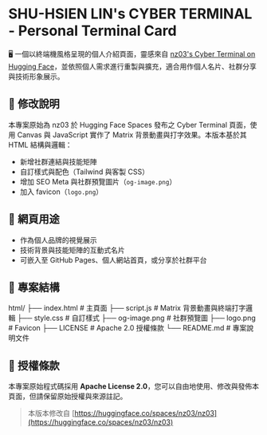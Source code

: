 # SHU-HSIEN LIN's CYBER TERMINAL - Personal Terminal Card

🖥️ 一個以終端機風格呈現的個人介紹頁面，靈感來自 [nz03's Cyber Terminal on Hugging Face](https://huggingface.co/spaces/nz03/nz03)，並依照個人需求進行重製與擴充，適合用作個人名片、社群分享與技術形象展示。

## 🔧 修改說明

本專案原始為 nz03 於 Hugging Face Spaces 發布之 Cyber Terminal 頁面，使用 Canvas 與 JavaScript 實作了 Matrix 背景動畫與打字效果。本版本基於其 HTML 結構與邏輯：

- 新增社群連結與技能矩陣
- 自訂樣式與配色（Tailwind 與客製 CSS）
- 增加 SEO Meta 與社群預覽圖片（`og-image.png`）
- 加入 favicon（`logo.png`）

## 📄 網頁用途

- 作為個人品牌的視覺展示
- 技術背景與技能矩陣的互動式名片
- 可嵌入至 GitHub Pages、個人網站首頁，或分享於社群平台

## 📁 專案結構

html/
├── index.html # 主頁面
├── script.js # Matrix 背景動畫與終端打字邏輯
├── style.css # 自訂樣式
├── og-image.png # 社群預覽圖
├── logo.png # Favicon
├── LICENSE # Apache 2.0 授權條款
└── README.md # 專案說明文件

## 🔑 授權條款

本專案原始程式碼採用 **Apache License 2.0**，您可以自由地使用、修改與發佈本頁面，但請保留原始授權與來源註記。

> 本版本修改自 [https://huggingface.co/spaces/nz03/nz03](https://huggingface.co/spaces/nz03/nz03)
